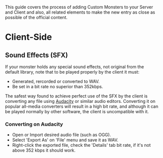 This guide covers the process of adding Custom Monsters to your Server and Client and also, all related elements to make the new entry as close as possible of the official content.

# Client-Side

## Sound Effects (SFX)
If your monster holds any special sound effects, not original from the default library, note that to be played properly by the client it must: 
* Generated, rercorded or converted to WAV.
* Be set in a bit rate no superior than 352kbps.

The safest way found to achieve perfect use of the SFX by the client is converting any file using [Audacity](http://www.audacityteam.org/download/) or similar audio editors. Converting it on popular all-media converters will result in a high bit rate, and although it can be played normally by other software, the client is uncompatible with it.

### Converting on Audacity
* Open or Import desired audio file (such as OGG).
* Select 'Export As' on 'File' menu and save it as WAV.
* Right-click the exported file, check the 'Details' tab bit rate, if it's not above 352 kbps it should work.